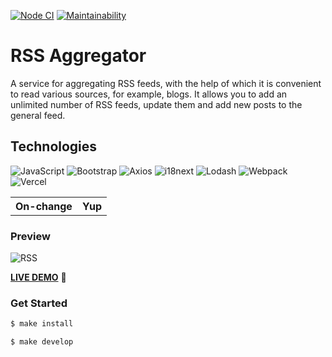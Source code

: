[![Node CI](https://github.com/Bonamente/frontend-project-lvl3/workflows/Node%20CI/badge.svg)](https://github.com/Bonamente/frontend-project-lvl3/actions)
[![Maintainability](https://api.codeclimate.com/v1/badges/18af3312ddf9d9c0fc9d/maintainability)](https://codeclimate.com/github/Bonamente/frontend-project-lvl3/maintainability)

# RSS Aggregator 

A service for aggregating RSS feeds, with the help of which it is convenient to read various sources, for example, blogs. It allows you to add an unlimited number of RSS feeds, update them and add new posts to the general feed.

## Technologies
![JavaScript](https://img.shields.io/badge/JavaScript-F7DF1E.svg?style=for-the-badge&logo=JavaScript&logoColor=black)
![Bootstrap](https://img.shields.io/badge/Bootstrap-7952B3.svg?style=for-the-badge&logo=Bootstrap&logoColor=white)
![Axios](https://img.shields.io/badge/Axios-5A29E4.svg?style=for-the-badge&logo=Axios&logoColor=white)
![i18next](https://img.shields.io/badge/i18next-26A69A.svg?style=for-the-badge&logo=i18next&logoColor=white)
![Lodash](https://img.shields.io/badge/Lodash-3492FF.svg?style=for-the-badge&logo=Lodash&logoColor=white)
![Webpack](https://img.shields.io/badge/Webpack-8DD6F9.svg?style=for-the-badge&logo=Webpack&logoColor=black)
![Vercel](https://img.shields.io/badge/Vercel-000000.svg?style=for-the-badge&logo=Vercel&logoColor=white)
<table><tr><th valign="center">On-change</th><th valign="center">Yup</th></tr></table>

### Preview
![RSS](https://user-images.githubusercontent.com/47517329/209334497-2e502dc4-2eff-4a18-882d-394191606044.gif)


[**LIVE DEMO**](https://rss-aggregator-bonamente.vercel.app/) :eyes:

### Get Started

```sh
$ make install
```
```sh
$ make develop
```
